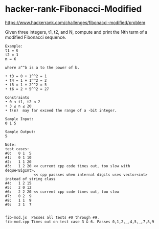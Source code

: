 # hacker-rank-Fibonacci-Modified

https://www.hackerrank.com/challenges/fibonacci-modified/problem

Given three integers, t1, t2, and N, compute and print the Nth  term of a modified Fibonacci sequence.

```
Example:
t1 = 0
t2 = 1
n = 6

where a^^b is a to the power of b.

• t3 = 0 + 1^^2 = 1
• t4 = 1 + 1^^2 = 2
• t5 = 1 + 2^^2 = 5
• t6 = 2 + 5^^2 = 27

Constraints
• 0 ≤ t1, t2 ≤ 2
• 3 ≤ n ≤ 20
• t(n)  may far exceed the range of a -bit integer.

Sample Input:
0 1 5

Sample Output:
5

Note:
test cases:
#0:   0 1  5
#1:   0 1 10
#2:   1 1 20
#3:   1 2 20 << current cpp code times out, too slow with deque<BigInt>, 
             << cpp passses when internal digits uses vector<int> instead of string class
#4:   1 2 15
#5:   2 0 12
#6:   2 2 20 << current cpp code times out, too slow
#7:   0 2  9
#8:   1 1  9
#9:   2 1  7


fib-mod.js  Passes all tests #0 through #9.
fib-mod.cpp Times out on test case 3 & 6. Passes 0,1,2,_,4,5,_,7,8,9
```

